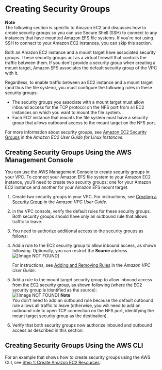 # Creating Security Groups<a name="accessing-fs-create-security-groups"></a>

**Note**  
The following section is specific to Amazon EC2 and discusses how to create security groups so you can use Secure Shell \(SSH\) to connect to any instances that have mounted Amazon EFS file systems\. If you're not using SSH to connect to your Amazon EC2 instances, you can skip this section\. 

Both an Amazon EC2 instance and a mount target have associated security groups\. These security groups act as a virtual firewall that controls the traffic between them\. If you don't provide a security group when creating a mount target, Amazon EFS associates the default security group of the VPC with it\.

Regardless, to enable traffic between an EC2 instance and a mount target \(and thus the file system\), you must configure the following rules in these security groups:
+ The security groups you associate with a mount target must allow inbound access for the TCP protocol on the NFS port from all EC2 instances on which you want to mount the file system\.
+ Each EC2 instance that mounts the file system must have a security group that allows outbound access to the mount target on the NFS port\. 

For more information about security groups, see [Amazon EC2 Security Groups](https://docs.aws.amazon.com/AWSEC2/latest/UserGuide/using-network-security.html) in the *Amazon EC2 User Guide for Linux Instances*\. 

## Creating Security Groups Using the AWS Management Console<a name="create-security-groups-console"></a>

You can use the AWS Management Console to create security groups in your VPC\. To connect your Amazon EFS file system to your Amazon EC2 instance, you'll need to create two security groups: one for your Amazon EC2 instance and another for your Amazon EFS mount target\.

1. Create two security groups in your VPC\. For instructions, see [Creating a Security Group](https://docs.aws.amazon.com/vpc/latest/userguide/VPC_SecurityGroups.html#CreatingSecurityGroups) in the *Amazon VPC User Guide*\.

1. In the VPC console, verify the default rules for these security groups\. Both security groups should have only an outbound rule that allows traffic to leave\.

1.  You need to authorize additional access to the security groups as follows:

   1. Add a rule to the EC2 security group to allow inbound access, as shown following\. Optionally, you can restrict the **Source** address\.   
![\[Image NOT FOUND\]](http://docs.aws.amazon.com/efs/latest/ug/images/gs-ec2-resources-100.png)

      For instructions, see [Adding and Removing Rules](https://docs.aws.amazon.com/vpc/latest/userguide/VPC_SecurityGroups.html#AddRemoveRules) in the *Amazon VPC User Guide*\.

   1. Add a rule to the mount target security group to allow inbound access from the EC2 security group, as shown following \(where the EC2 security group is identified as the source\):   
![\[Image NOT FOUND\]](http://docs.aws.amazon.com/efs/latest/ug/images/gs-ec2-resources-120.png)
**Note**  
You don't need to add an outbound rule because the default outbound rule allows all traffic to leave \(otherwise, you will need to add an outbound rule to open TCP connection on the NFS port, identifying the mount target security group as the destination\)\.

1. Verify that both security groups now authorize inbound and outbound access as described in this section\.

## Creating Security Groups Using the AWS CLI<a name="create-security-groups-cli"></a>

For an example that shows how to create security groups using the AWS CLI, see [Step 1: Create Amazon EC2 Resources](wt1-create-ec2-resources.md)\.
